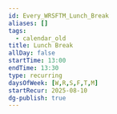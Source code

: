 ```yaml
---
id: Every_WRSFTM_Lunch_Break
aliases: []
tags:
  - calendar_old
title: Lunch Break
allDay: false
startTime: 13:00
endTime: 13:30
type: recurring
daysOfWeek: [W,R,S,F,T,M]
startRecur: 2025-08-10
dg-publish: true
---
```

